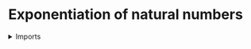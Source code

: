#  Exponentiation of natural numbers

<details><summary>Imports</summary>
```agda
module elementary-number-theory.exponentiation-natural-numbers where

open import commutative-algebra.powers-of-elements-commutative-semirings

open import elementary-number-theory.addition-natural-numbers
open import elementary-number-theory.commutative-semiring-of-natural-numbers
open import elementary-number-theory.multiplication-natural-numbers
open import elementary-number-theory.natural-numbers

open import foundation.identity-types
```
</details>

## Idea

The exponent `m^n` is the number obtained by multiplying `m` with itself `n` times.

## Definition

```agda
exp-ℕ : ℕ → (ℕ → ℕ)
exp-ℕ m 0 = 1
exp-ℕ m (succ-ℕ n) = mul-ℕ (exp-ℕ m n) m
```

```agda
power-ℕ : ℕ → ℕ → ℕ
power-ℕ = power-Commutative-Semiring ℕ-Commutative-Semiring
```

## Properties

### Tarski's high school arithmetic laws for exponentiation

```agda
annihilation-law-exp-ℕ : (n : ℕ) → exp-ℕ 1 n ＝ 1
annihilation-law-exp-ℕ zero-ℕ = refl
annihilation-law-exp-ℕ (succ-ℕ n) = right-unit-law-mul-ℕ (exp-ℕ 1 n) ∙ annihilation-law-exp-ℕ n

left-distributive-exp-add-ℕ :
  (x y z : ℕ) → exp-ℕ x (add-ℕ y z) ＝ mul-ℕ (exp-ℕ x y) (exp-ℕ x z)
left-distributive-exp-add-ℕ x y zero-ℕ = inv (right-unit-law-mul-ℕ (exp-ℕ x y))
left-distributive-exp-add-ℕ x y (succ-ℕ z) =
  ( ap (mul-ℕ' x) (left-distributive-exp-add-ℕ x y z) ) ∙
  ( associative-mul-ℕ (exp-ℕ x y) (exp-ℕ x z) x )

right-distributive-exp-mul-ℕ :
  (x y z : ℕ) → exp-ℕ (mul-ℕ x y) z ＝ mul-ℕ (exp-ℕ x z) (exp-ℕ y z)
right-distributive-exp-mul-ℕ x y zero-ℕ = refl
right-distributive-exp-mul-ℕ x y (succ-ℕ z) =
  ( ap (mul-ℕ' (mul-ℕ x y)) (right-distributive-exp-mul-ℕ x y z) ) ∙
  ( interchange-law-mul-mul-ℕ (exp-ℕ x z) (exp-ℕ y z) x y )

exp-mul-ℕ : (x y z : ℕ) → exp-ℕ x (mul-ℕ y z) ＝ exp-ℕ (exp-ℕ x y) z
exp-mul-ℕ x zero-ℕ z = inv (annihilation-law-exp-ℕ z)
exp-mul-ℕ x (succ-ℕ y) z =
  ( left-distributive-exp-add-ℕ x (mul-ℕ y z) z) ∙
  ( ( ap (mul-ℕ' (exp-ℕ x z)) (exp-mul-ℕ x y z)) ∙
    ( inv (right-distributive-exp-mul-ℕ (exp-ℕ x y) x z)))
```
